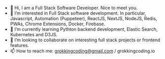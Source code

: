 - 👋 Hi, I am a Full Stack Software Developer. Nice to meet you.
- 👀 I’m interested in Full Stack software development. In particular, Javascript, Automation (Puppeteer), ReactJS, NextJS, NodeJS, Redis, PWAs, Chrome Extensions, Docker, Firebase.
- 🌱 I’m currently learning Pythton backend development, Elastic Search, Kubernetes and D3JS. 
- 💞️ I’m looking to collaborate on interesting full stack projects or frontend features.
- 📫 How to reach me: grokkingcoding@gmail.com / grokkingcoding.io

<!---
grokkingcoding/grokkingcoding is a ✨ special ✨ repository because its `README.md` (this file) appears on your GitHub profile.
You can click the Preview link to take a look at your changes.
--->
